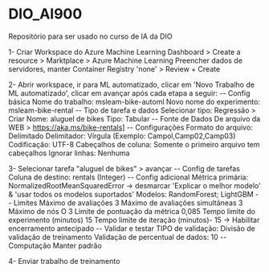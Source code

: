 # DIO_AI900
Repositório para ser usado no curso de IA da DIO

1- Criar Workspace do Azure Machine Learning
Dashboard > Create a resource > Marktplace > Azure Machine Learning
Preencher dados de servidores, manter Container Registry 'none' > Review + Create

2- Abrir workspace, ir para ML automatizado, clicar em 'Novo Trabalho de ML automatizado', clicar em avançar após cada etapa a seguir:
-- Config básica 
  Nome do trabalho: msleam-bike-automl
  Novo nome do experimento: msleam-bike-rental
-- Tipo de tarefa e dados
  Selecionar tipo: Regressão > Criar
  Nome: aluguel de bikes
  Tipo: Tabular
-- Fonte de Dados
  De arquivo da WEB > https://aka.ms/bike-rentals]
-- Configurações
  Formato do arquivo: Delimitado
  Delimitador: Vírgula (Exemplo: Campol,Camp02,Camp03)
  Codificação: UTF-8
  Cabeçalhos de coluna: Somente o primeiro arquivo tem cabeçalhos
  Ignorar linhas: Nenhuma

3- Selecionar tarefa "aluguel de bikes" > avançar
-- Config de tarefas
Coluna de destino: rentals (Integer)
-- Config adicional
Métrica primária: NormalizedRootMeanSquaredError
  -> desmarcar 'Explicar o melhor modelo' & 'usar todos os modelos suportados'
Modelos: RandomForest; LightGBM
-- Limites
  Máximo de avaliações
  3
  Máximo de avaliações simultâneas
  3
  Máximo de nós O
  3
  Limite de pontuação da métrica
  0,085
  Tempo limite do experimento (minutos)
  15
  Tempo limite de iteração (minutos)-
  15
   -> Habilitar encerramento antecipado
-- Validar e testar
TIPO de validação: Divisão de validação de treinamento
Validação de percentual de dados: 10
-- Computação
  Manter padrão

4- Enviar trabalho de treinamento
